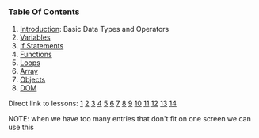 ### Table Of Contents

1. [Introduction](#lesson1): Basic Data Types and Operators
1. [Variables](#lesson2:variables)
1. [If Statements](#lesson4:if)
1. [Functions](#lesson5:functions)
1. [Loops](#lesson8:loops)
1. [Array](#lesson10:array)
1. [Objects](#lesson12:objects)
1. [DOM](#lesson14:DOM)

Direct link to lessons: [1](#lesson1) [2](#lesson2) [3](#lesson3) [4](#lesson4) [5](#lesson5) [6](#lesson6) [7](#lesson7) [8](#lesson8) [9](#lesson9) [10](#lesson10) [11](#lesson11) [12](#lesson12) [13](#lesson13) [14](#lesson14)

NOTE: when we have too many entries that don't fit on one screen
we can use this <!-- .slide: style="font-size:80%" -->
